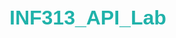# INF313_API_Lab
<html>
   <head>
      <title>NYT Articles: rainbows</title>
      <style>
      h1 {
  font: 32px arial, sans-serif;
  font-weight: bold;
  color: lightseagreen;
}
h3 {
  font: 18px arial, sans-serif;
  font-weight: bold;
  color: lightseagreen;
}
p {
  font: 15px arial, sans-serif;
  color: lightseagreen;
}
/* unvisited link */
a:link {
  color: lightgreen;
}
/* visited link */
a:visited {
  color: seagreen;
}
      </style>   
      <script src="https://cdnjs.cloudflare.com/ajax/libs/p5.js/0.9.0/p5.js"></script>
      <script>
        //STORE some data in "global" variables known to all functions
var url = "https://api.nytimes.com/svc/search/v2/articlesearch.json?q=rainbow&api-key=f4SmA2yQ8JMFdxuckjzF0rD53QHrvLrk";
var articleCount = 0

//SETUP is a standard way P5 starts a script
function setup() {
  noCanvas();
  //SEND the URL and when the data comes back, run the function "gotData"
  loadJSON(url, gotData);
}

//gotDATA requests the data by sending a query with parameters
function gotData(data) {
  appendToPage(data)
  //API delivers 10 articles at a time. Check metadata to see if there are more on subsequent pages.
  var hits = data.response.meta.hits 
  document.getElementById('firsth1').innerHTML += (' (' + hits + ')') 
  
  //LOOP (here just twice) appending a "page=" parameter to the URL and send the results to appendToPage()
  for (var i = 1; i < 3; i++) {
    loadJSON(url + '&page=' + i, appendToPage)
  }
  var nyt = 'https://www.nytimes.com/'
  if (articles[i].multimedia.length > 0) {
    text += '<br \><img src="https://www.nytimes.com/images/2020/07/07/realestate/07WHATILOVE-RANDYRAINBOW-slide-VS0J/07WHATILOVE-RANDYRAINBOW-slide-VS0J-articleLarge.jpg"' + nyt + articles[i].multimedia[0].url + '">'
}
}

function appendToPage(data) {
  //MOVE the docs array part of JSON object to "articles" to shorten
  var articles = data.response.docs;

  //LOOP over the array, creating a heading and a paragraph for each article
  for (var i = 0; i < articles.length; i++) {
    //increment the counter to number the headlines
    articleCount++

    //create a heading element, put text in it, append it to <BODY>
    h = document.createElement('h3')
    h.innerHTML = '(' + articleCount + ') ' + articles[i].headline.main
    document.body.appendChild(h);
    
    //create a paragraph element, put text in it, append it to <BODY>
    p = document.createElement('p')
    //add link to article as part of snippet text
    text = '<a href="' + data.response.docs[i].web_url + '" target="null">Read more</a>'
    
    p.innerHTML = articles[i].snippet + " " + text
    document.body.appendChild(p);
  }
}
  

      </script>
   </head>
   <body>
      <h1>New York Times API: Articles from all time about rainbows</h1>
       <p id="test_output" class="output"></p>
   </body>
</html>
